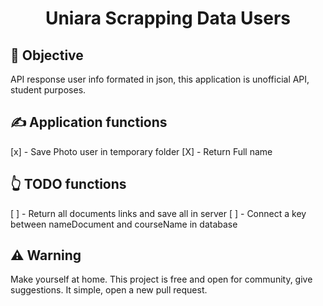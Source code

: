 <div align="center">
  <h1>Uniara Scrapping Data Users</h1>
</div>

## 💪 Objective

API response user info formated in json, this application is unofficial API, student purposes.

## ✍ Application functions

[x] - Save Photo user in temporary folder
[X] - Return Full name

## 👆 TODO functions

[ ] - Return all documents links and save all in server
[ ] - Connect a key between nameDocument and courseName in database

## ⚠ Warning

Make yourself at home. This project is free and open for community, give suggestions. It simple, open a new pull request.
